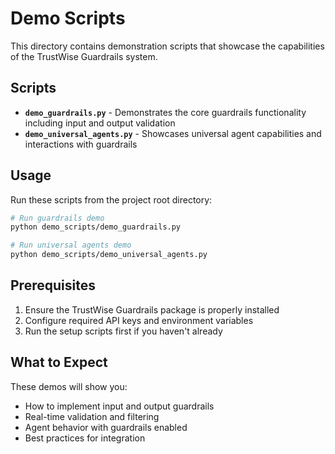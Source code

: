 # Demo Scripts

This directory contains demonstration scripts that showcase the capabilities of the TrustWise Guardrails system.

## Scripts

- **`demo_guardrails.py`** - Demonstrates the core guardrails functionality including input and output validation
- **`demo_universal_agents.py`** - Showcases universal agent capabilities and interactions with guardrails

## Usage

Run these scripts from the project root directory:

```bash
# Run guardrails demo
python demo_scripts/demo_guardrails.py

# Run universal agents demo
python demo_scripts/demo_universal_agents.py
```

## Prerequisites

1. Ensure the TrustWise Guardrails package is properly installed
2. Configure required API keys and environment variables
3. Run the setup scripts first if you haven't already

## What to Expect

These demos will show you:
- How to implement input and output guardrails
- Real-time validation and filtering
- Agent behavior with guardrails enabled
- Best practices for integration 